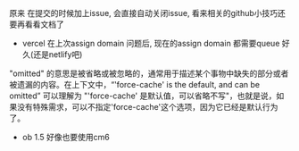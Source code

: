 原来 在提交的时候加上issue, 会直接自动关闭issue, 看来相关的github小技巧还要再看看文档了

* vercel 在上次assign domain 问题后, 现在的assign domain 都需要queue 好久(还是netlify吧)

"omitted" 的意思是被省略或被忽略的，通常用于描述某个事物中缺失的部分或者被遗漏的内容。在上下文中，“'force-cache' is the default, and can be omitted” 可以理解为 "'force-cache' 是默认值，可以省略不写"，也就是说，如果没有特殊需求，可以不指定'force-cache'这个选项，因为它已经是默认行为了。

* ob 1.5 好像也要使用cm6